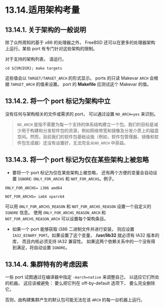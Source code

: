 # 13.14.适用架构考量


## 13.14.1. 关于架构的一般说明

除了众所周知的基于 x86 的处理器之外， FreeBSD 还可以在更多的处理器架构上运行。某些 port 有专门针对这些架构的限制。

对于支持的架构列表， 请运行。

```shell-session
cd ${SRCDIR}; make targets
```

这些值会以 `TARGET/TARGET_ARCH` 的形式显示。
ports 的只读 Makevar `ARCH` 会根据 `TARGET_ARCH` 的值来设置。
port 的 **Makefile** 应测试这个 Makevar 的值。

## 13.14.2. 将一个 port 标记为架构中立

没有任何与架构相关的文件或需求的 port， 可以通过设置 `NO_ARCH=yes` 来识别。

>`NO_ARCH` 是指不需要为每一个支持的体系结构建立一个包。我们的目标是减少用于构建和分发软件包的资源，例如网络带宽和镜像及分发介质上的磁盘空间。然而，目前我们的软件包基础设施（例如，软件包管理器、镜像和软件包生成器）还没有设置好，无法完全从``NO_ARCH`` 中获益。

## 13.14.3. 将一个 port 标记为仅在某些架构上被忽略

* 要将一个 port 标记为仅在某些架构上被忽略， 还有两个方便的变量会自动设置 `IGNORE`: `ONLY_FOR_ARCHS` 和 `NOT_FOR_ARCHS`。例子。

```shell-session
ONLY_FOR_ARCHS= i386 amd64
```

```shell-session
NOT_FOR_ARCHS= ia64 sparc64
```

可以用 `ONLY_FOR_ARCHS_REASON` 和 `NOT_FOR_ARCHS_REASON` 设置一个自定义的 `IGNORE` 信息。
使用 `ONLY_FOR_ARCHS_REASON_ARCH` 和 `NOT_FOR_ARCHS_REASON_ARCH` 可以设置每个架构条目。

* 如果一个 port 能够获取 i386 二进制文件并进行安装， 则应设置 `IA32_BINARY_PORT`。如果设置了这个变量， **/usr/lib32** 就必须有 IA32 版本的库， 而且内核必须支持 IA32 兼容性。
如果这两个依赖关系中的一个没有得到满足，将自动设置 `IGNORE`。

## 13.14.4. 集群特有的考虑因素

一些 port 试图通过在编译器中指定 `-march=native` 来调整自己， 以适应它们所处的机器。
这应该被避免： 要么把它列在 off-by-default 选项下， 要么完全删除它。

否则，由构建集群产生的默认包可能无法在该 `ARCH` 的每一台机器上运行。


